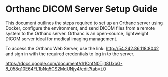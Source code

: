 # Orthanc DICOM Server Setup Guide

This document outlines the steps required to set up an Orthanc server using Docker, configure the environment, and send DICOM files from a remote system to the Orthanc server. Orthanc is an open-source, lightweight DICOM server ideal for medical imaging management.

To access the Orthanc Web Server, use the link: http://54.242.86.118:8042 and sign in with the required credentials to log in to the server.

https://docs.google.com/document/d/1CnfN0TjIt8UxbG-8_058q10E64FL1bNq5CS2MdUNjy4/edit?tab=t.0

